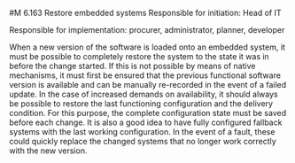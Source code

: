 #M 6.163 Restore embedded systems
Responsible for initiation: Head of IT

Responsible for implementation: procurer, administrator, planner, developer

When a new version of the software is loaded onto an embedded system, it must be possible to completely restore the system to the state it was in before the change started. If this is not possible by means of native mechanisms, it must first be ensured that the previous functional software version is available and can be manually re-recorded in the event of a failed update. In the case of increased demands on availability, it should always be possible to restore the last functioning configuration and the delivery condition. For this purpose, the complete configuration state must be saved before each change. It is also a good idea to have fully configured fallback systems with the last working configuration. In the event of a fault, these could quickly replace the changed systems that no longer work correctly with the new version.




